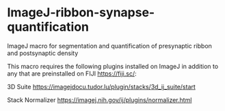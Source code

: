 # ImageJ-ribbon-synapse-quantification
ImageJ macro for segmentation and quantification of presynaptic ribbon and postsynaptic density

This macro requires the following plugins installed on ImageJ in addition to any that are preinstalled on FIJI https://fiji.sc/:

3D Suite https://imagejdocu.tudor.lu/plugin/stacks/3d_ij_suite/start

Stack Normalizer https://imagej.nih.gov/ij/plugins/normalizer.html
